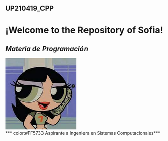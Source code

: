 ## UP210419_CPP
# ¡Welcome to the Repository of Sofia!
## ***Materia de Programación***

![Imagen](/imagenes/descarga.jpeg)
<br>
*** color:#FF5733 Aspirante a Ingeniera en Sistemas Computacionales***
